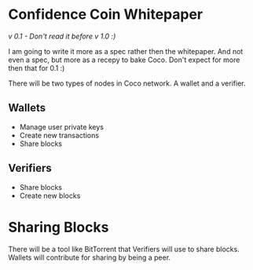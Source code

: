 # Confidence Coin Whitepaper
*v 0.1 - Don't read it before v 1.0 :)*


I am going to write it more as a spec rather then the whitepaper. And not even a spec, but more as a recepy to bake Coco.
Don't expect for more then that for 0.1 :)

There will be two types of nodes in Coco network. A wallet and a verifier.

## Wallets 
 - Manage user private keys
 - Create new transactions
 - Share blocks
 
## Verifiers
 - Share blocks
 - Create new blocks

# Sharing Blocks

There will be a tool like BitTorrent that Verifiers will use to share blocks.
Wallets will contribute for sharing by being a peer.


